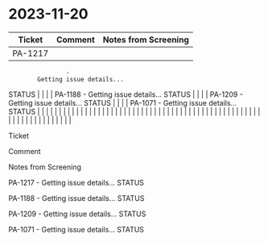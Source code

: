 # 2023-11-20

| Ticket | Comment | Notes from Screening |
|---|---|---|
| PA-1217
                    -
            Getting issue details...
STATUS |  |  |
| PA-1188
                    -
            Getting issue details...
STATUS |  |  |
| PA-1209
                    -
            Getting issue details...
STATUS |  |  |
| PA-1071
                    -
            Getting issue details...
STATUS |  |  |
|  |  |  |
|  |  |  |
|  |  |  |
|  |  |  |
|  |  |  |
|  |  |  |
|  |  |  |
|  |  |  |
|  |  |  |
|  |  |  |
|  |  |  |
|  |  |  |
|  |  |  |
|  |  |  |
|  |  |  |
|  |  |  |

Ticket

Comment

Notes from Screening

PA-1217
                    -
            Getting issue details...
STATUS

PA-1188
                    -
            Getting issue details...
STATUS

PA-1209
                    -
            Getting issue details...
STATUS

PA-1071
                    -
            Getting issue details...
STATUS

